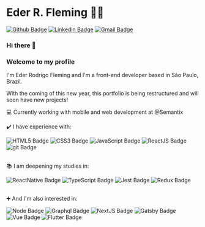 # Eder R. Fleming :man_technologist:

[![Github Badge](https://img.shields.io/badge/-Github-000?style=flat-square&logo=Github&logoColor=white&link=https://github.com/ederfleming)](https://github.com/ederfleming)
[![Linkedin Badge](https://img.shields.io/badge/-LinkedIn-blue?style=flat-square&logo=Linkedin&logoColor=white&link=https://www.linkedin.com/in/ederfleming/)](https://www.linkedin.com/in/ederfleming/)
[![Gmail Badge](https://img.shields.io/badge/-Gmail-c14438?style=flat-square&logo=Gmail&logoColor=white&link=mailto:ederfleming@gmail.com)](mailto:ederfleming@gmail.com)

### Hi there 👋 
### Welcome to my profile


I'm Eder Rodrigo Fleming and I'm a front-end developer based in São Paulo, Brazil.

With the coming of this new year, this portfolio is being restructured and will soon have new projects!

:computer: Currently working with mobile and web development at @Semantix </br>

:heavy_check_mark: I have experience with:</br>

![HTML5 Badge](https://xesque.rocketseat.dev/platform/tech/html5.svg "HTML")
![CSS3 Badge](https://xesque.rocketseat.dev/platform/tech/css3.svg "CSS")
![JavaScript Badge](https://xesque.rocketseat.dev/platform/tech/javascript.svg "JavaScript")
![ReactJS Badge](https://xesque.rocketseat.dev/platform/tech/reactjs.svg "ReactJS")
![git Badge](https://xesque.rocketseat.dev/platform/tech/git.svg "Git")</br></br>

:books: I am deepening my studies in:</br>

![ReactNative Badge](https://xesque.rocketseat.dev/platform/tech/react-native.svg "React Native")
![TypeScript Badge](https://xesque.rocketseat.dev/platform/tech/typescript.svg "Typescript")
![Jest Badge](https://xesque.rocketseat.dev/platform/tech/jest.svg "Jest")
![Redux Badge](https://xesque.rocketseat.dev/platform/tech/redux.svg "Redux")</br></br>

:heavy_plus_sign: And I'm also interested in:</br>

![Node Badge](https://xesque.rocketseat.dev/platform/tech/node.svg "NodeJS")
![Graphql Badge](https://xesque.rocketseat.dev/platform/tech/graphql.svg "GraphQL")
![NextJS Badge](https://xesque.rocketseat.dev/platform/tech/nextjs.svg "NextJS")
![Gatsby Badge](https://xesque.rocketseat.dev/platform/tech/gatsby.svg "Gatsby")
![Vue Badge](https://xesque.rocketseat.dev/platform/tech/vuejs.svg "VueJS")
![Flutter Badge](https://xesque.rocketseat.dev/platform/tech/flutter.svg "Flutter")


